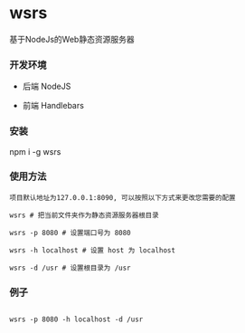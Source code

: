 # wsrs

基于NodeJs的Web静态资源服务器

### 开发环境

* 后端 NodeJS

* 前端 Handlebars


### 安装

npm i -g wsrs

### 使用方法

```
项目默认地址为127.0.0.1:8090, 可以按照以下方式来更改您需要的配置

wsrs # 把当前文件夹作为静态资源服务器根目录

wsrs -p 8080 # 设置端口号为 8080

wsrs -h localhost # 设置 host 为 localhost

wsrs -d /usr # 设置根目录为 /usr

```

### 例子

```

wsrs -p 8080 -h localhost -d /usr

```